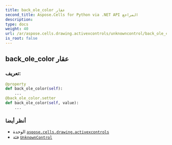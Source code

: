 ```yaml
---
title: back_ole_color عقار
second_title: Aspose.Cells for Python via .NET API المراجع
description:
type: docs
weight: 40
url: /ar/aspose.cells.drawing.activexcontrols/unknowncontrol/back_ole_color/
is_root: false
---
```

##  back_ole_color عقار
###  تعريف:
```python
@property
def back_ole_color(self):
    ...
@back_ole_color.setter
def back_ole_color(self, value):
    ...
```

###  أنظر أيضا
* الوحدة [`aspose.cells.drawing.activexcontrols`](../../)
* فئة [`UnknownControl`](/cells/python-net/ar/aspose.cells.drawing.activexcontrols/unknowncontrol)
